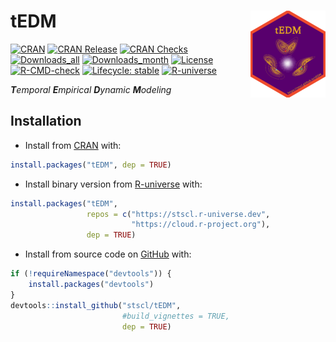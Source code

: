 
<!-- README.md is generated from README.Rmd. Please edit that file -->

# tEDM <img src="man/figures/logo.png" align="right" height="139" alt="https://stscl.github.io/tEDM/">

<!-- badges: start -->

[![CRAN](https://www.r-pkg.org/badges/version/tEDM)](https://CRAN.R-project.org/package=tEDM)
[![CRAN
Release](https://www.r-pkg.org/badges/last-release/tEDM)](https://CRAN.R-project.org/package=tEDM)
[![CRAN
Checks](https://badges.cranchecks.info/worst/tEDM.svg)](https://cran.r-project.org/web/checks/check_results_tEDM.html)
[![Downloads_all](https://badgen.net/cran/dt/tEDM?color=orange)](https://CRAN.R-project.org/package=tEDM)
[![Downloads_month](https://cranlogs.r-pkg.org/badges/tEDM)](https://CRAN.R-project.org/package=tEDM)
[![License](https://img.shields.io/badge/license-GPL--3-brightgreen.svg?style=flat)](http://www.gnu.org/licenses/gpl-3.0.html)
[![R-CMD-check](https://github.com/stscl/tEDM/actions/workflows/R-CMD-check.yaml/badge.svg)](https://github.com/stscl/tEDM/actions/workflows/R-CMD-check.yaml)
[![Lifecycle:
stable](https://img.shields.io/badge/lifecycle-stable-20b2aa.svg)](https://lifecycle.r-lib.org/articles/stages.html#stable)
[![R-universe](https://stscl.r-universe.dev/badges/tEDM?color=cyan)](https://stscl.r-universe.dev/tEDM)

<!-- badges: end -->

***T**emporal **E**mpirical **D**ynamic **M**odeling*

## Installation

- Install from [CRAN](https://CRAN.R-project.org/package=tEDM) with:

``` r
install.packages("tEDM", dep = TRUE)
```

- Install binary version from
  [R-universe](https://stscl.r-universe.dev/tEDM) with:

``` r
install.packages("tEDM",
                 repos = c("https://stscl.r-universe.dev",
                           "https://cloud.r-project.org"),
                 dep = TRUE)
```

- Install from source code on [GitHub](https://github.com/stscl/tEDM)
  with:

``` r
if (!requireNamespace("devtools")) {
    install.packages("devtools")
}
devtools::install_github("stscl/tEDM",
                         #build_vignettes = TRUE,
                         dep = TRUE)
```
